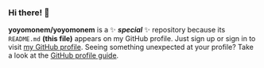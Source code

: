 ### Hi there! 👋


**yoyomonem/yoyomonem** is a ✨ **_special_** ✨ repository because its `README.md` **(this file)** appears on my GitHub profile. Just sign up or sign in to visit [my GitHub profile](https://github.com/yoyomonem/). Seeing something unexpected at your profile? Take a look at the [GitHub profile guide](https://docs.github.com/en/github/setting-up-and-managing-your-github-profile).

<!-- Please be aware that curse words violate The Youssef Nasr Company and Youssef Land. -->

